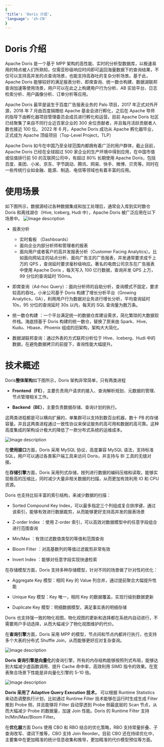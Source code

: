 ```yaml
---
{ 
'title': 'Doris 介绍', 
'language': 'zh-CN' 
}
---
```


<!--
Licensed to the Apache Software Foundation (ASF) under one
or more contributor license agreements.  See the NOTICE file
distributed with this work for additional information
regarding copyright ownership.  The ASF licenses this file
to you under the Apache License, Version 2.0 (the
"License"); you may not use this file except in compliance
with the License.  You may obtain a copy of the License at

  http://www.apache.org/licenses/LICENSE-2.0

Unless required by applicable law or agreed to in writing,
software distributed under the License is distributed on an
"AS IS" BASIS, WITHOUT WARRANTIES OR CONDITIONS OF ANY
KIND, either express or implied.  See the License for the
specific language governing permissions and limitations
under the License.
-->

# Doris 介绍

Apache Doris 是一个基于 MPP 架构的高性能、实时的分析型数据库，以极速易用的特点被人们所熟知，仅需亚秒级响应时间即可返回海量数据下的查询结果，不仅可以支持高并发的点查询场景，也能支持高吞吐的复杂分析场景。基于此，Apache Doris 能够较好的满足报表分析、即席查询、统一数仓构建、数据湖联邦查询加速等使用场景，用户可以在此之上构建用户行为分析、AB 实验平台、日志检索分析、用户画像分析、订单分析等应用。

Apache Doris 最早是诞生于百度广告报表业务的 Palo 项目，2017 年正式对外开源，2018 年 7 月由百度捐赠给 Apache 基金会进行孵化，之后在 Apache 导师的指导下由孵化器项目管理委员会成员进行孵化和运营。目前 Apache Doris 社区已经聚集了来自不同行业近百家企业的 300 余位贡献者，并且每月活跃贡献者人数也接近 100 位。 2022 年 6 月，Apache Doris 成功从 Apache 孵化器毕业，正式成为 Apache 顶级项目（Top-Level Project，TLP）

Apache Doris 如今在中国乃至全球范围内都拥有着广泛的用户群体，截止目前， Apache Doris 已经在全球超过 500 家企业的生产环境中得到应用，在中国市值或估值排行前 50 的互联网公司中，有超过 80% 长期使用 Apache Doris，包括百度、美团、小米、京东、字节跳动、腾讯、网易、快手、微博、贝壳等。同时在一些传统行业如金融、能源、制造、电信等领域也有着丰富的应用。

# 使用场景

如下图所示，数据源经过各种数据集成和加工处理后，通常会入库到实时数仓 Doris 和离线湖仓（Hive, Iceberg, Hudi 中），Apache Doris 被广泛应用在以下场景中。
![Image description](https://dev-to-uploads.s3.amazonaws.com/uploads/articles/sekvbs5ih5rb16wz6n9k.png)

-   报表分析

    -   实时看板 （Dashboards）
    -   面向企业内部分析师和管理者的报表
    -   面向用户或者客户的高并发报表分析（Customer Facing Analytics）。比如面向网站主的站点分析、面向广告主的广告报表，并发通常要求成千上万的 QPS ，查询延时要求毫秒级响应。著名的电商公司京东在广告报表中使用 Apache Doris ，每天写入 100 亿行数据，查询并发 QPS 上万，99 分位的查询延时 150ms。

-   即席查询（Ad-hoc Query）：面向分析师的自助分析，查询模式不固定，要求较高的吞吐。小米公司基于 Doris 构建了增长分析平台（Growing Analytics，GA），利用用户行为数据对业务进行增长分析，平均查询延时 10s，95 分位的查询延时 30s 以内，每天的 SQL 查询量为数万条。

-   统一数仓构建 ：一个平台满足统一的数据仓库建设需求，简化繁琐的大数据软件栈。海底捞基于 Doris 构建的统一数仓，替换了原来由 Spark、Hive、Kudu、Hbase、Phoenix 组成的旧架构，架构大大简化。

-   数据湖联邦查询：通过外表的方式联邦分析位于 Hive、Iceberg、Hudi 中的数据，在避免数据拷贝的前提下，查询性能大幅提升。

# 技术概述

Doris**整体架构**如下图所示，Doris 架构非常简单，只有两类进程

-   **Frontend（FE）**，主要负责用户请求的接入、查询解析规划、元数据的管理、节点管理相关工作。

-   **Backend（BE）**，主要负责数据存储、查询计划的执行。

这两类进程都是可以横向扩展的，单集群可以支持到数百台机器，数十 PB 的存储容量。并且这两类进程通过一致性协议来保证服务的高可用和数据的高可靠。这种高度集成的架构设计极大的降低了一款分布式系统的运维成本。

![Image description](https://dev-to-uploads.s3.amazonaws.com/uploads/articles/mnz20ae3s23vv3e9ltmi.png)

在**使用接口**方面，Doris 采用 MySQL 协议，高度兼容 MySQL 语法，支持标准 SQL，用户可以通过各类客户端工具来访问 Doris，并支持与 BI 工具的无缝对接。

在**存储引擎**方面，Doris 采用列式存储，按列进行数据的编码压缩和读取，能够实现极高的压缩比，同时减少大量非相关数据的扫描，从而更加有效利用 IO 和 CPU 资源。

Doris 也支持比较丰富的索引结构，来减少数据的扫描：

-   Sorted Compound Key Index，可以最多指定三个列组成复合排序键，通过该索引，能够有效进行数据裁剪，从而能够更好支持高并发的报表场景

-   Z-order Index ：使用 Z-order 索引，可以高效对数据模型中的任意字段组合进行范围查询

-   Min/Max ：有效过滤数值类型的等值和范围查询

-   Bloom Filter ：对高基数列的等值过滤裁剪非常有效

-   Invert Index ：能够对任意字段实现快速检索

在存储模型方面，Doris 支持多种存储模型，针对不同的场景做了针对性的优化：

-   Aggregate Key 模型：相同 Key 的 Value 列合并，通过提前聚合大幅提升性能

-   Unique Key 模型：Key 唯一，相同 Key 的数据覆盖，实现行级别数据更新

-   Duplicate Key 模型：明细数据模型，满足事实表的明细存储

Doris 也支持强一致的物化视图，物化视图的更新和选择都在系统内自动进行，不需要用户手动选择，从而大幅减少了物化视图维护的代价。

在**查询引擎**方面，Doris 采用 MPP 的模型，节点间和节点内都并行执行，也支持多个大表的分布式 Shuffle Join，从而能够更好应对复杂查询。

![Image description](https://dev-to-uploads.s3.amazonaws.com/uploads/articles/vjlmumwyx728uymsgcw0.png)

**Doris 查询引擎是向量化**的查询引擎，所有的内存结构能够按照列式布局，能够达到大幅减少虚函数调用、提升 Cache 命中率，高效利用 SIMD 指令的效果。在宽表聚合场景下性能是非向量化引擎的 5-10 倍。

![Image description](https://dev-to-uploads.s3.amazonaws.com/uploads/articles/ck2m3kbnodn28t28vphp.png)

**Doris 采用了 Adaptive Query Execution 技术，** 可以根据 Runtime Statistics 来动态调整执行计划，比如通过 Runtime Filter 技术能够在运行时生成生成 Filter 推到 Probe 侧，并且能够将 Filter 自动穿透到 Probe 侧最底层的 Scan 节点，从而大幅减少 Probe 的数据量，加速 Join 性能。Doris 的 Runtime Filter 支持 In/Min/Max/Bloom Filter。

在**优化器**方面 Doris 使用 CBO 和 RBO 结合的优化策略，RBO 支持常量折叠、子查询改写、谓词下推等，CBO 支持 Join Reorder。目前 CBO 还在持续优化中，主要集中在更加精准的统计信息收集和推导，更加精准的代价模型预估等方面。

